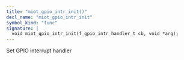 ```yaml
---
title: "miot_gpio_intr_init()"
decl_name: "miot_gpio_intr_init"
symbol_kind: "func"
signature: |
  void miot_gpio_intr_init(f_gpio_intr_handler_t cb, void *arg);
---
```


Set GPIO interrupt handler 

